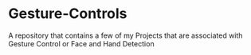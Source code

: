 # Gesture-Controls
A repository that contains a few of my Projects that are associated with Gesture Control or Face and Hand Detection

